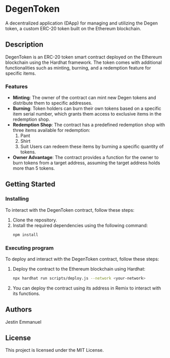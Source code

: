 # DegenToken

A decentralized application (DApp) for managing and utilizing the Degen token, a custom ERC-20 token built on the Ethereum blockchain.

## Description

DegenToken is an ERC-20 token smart contract deployed on the Ethereum blockchain using the Hardhat framework. The token comes with additional functionalities such as minting, burning, and a redemption feature for specific items.

### Features

- **Minting**: The owner of the contract can mint new Degen tokens and distribute them to specific addresses.
- **Burning**: Token holders can burn their own tokens based on a specific item serial number, which grants them access to exclusive items in the redemption shop.
- **Redemption Shop**: The contract has a predefined redemption shop with three items available for redemption: 
    1. Pant
    2. Shirt
    3. Suit
   Users can redeem these items by burning a specific quantity of tokens.
- **Owner Advantage**: The contract provides a function for the owner to burn tokens from a target address, assuming the target address holds more than 5 tokens.

## Getting Started

### Installing

To interact with the DegenToken contract, follow these steps:

1. Clone the repository.
2. Install the required dependencies using the following command:
    ```bash
    npm install
    ```

### Executing program

To deploy and interact with the DegenToken contract, follow these steps:

1. Deploy the contract to the Ethereum blockchain using Hardhat:
    ```bash
    npx hardhat run scripts/deploy.js --network <your-network>
    ```
2. You can deploy the contract using its address in Remix to interact with its functions.

## Authors

Jestin Emmanuel


## License

This project is licensed under the MIT License.



